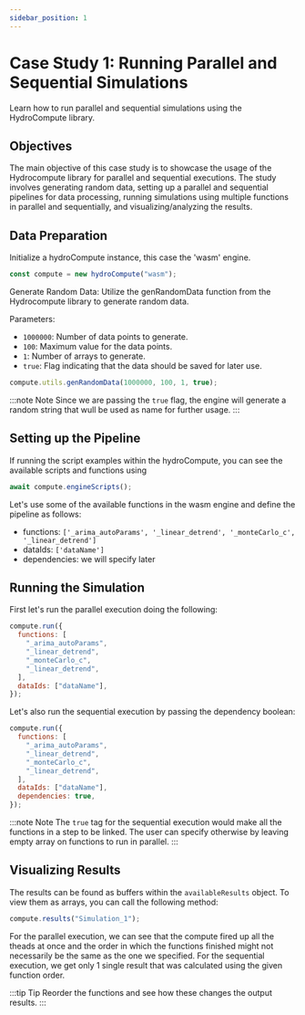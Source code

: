 ```yaml
---
sidebar_position: 1
---
```


# Case Study 1: Running Parallel and Sequential Simulations

Learn how to run parallel and sequential simulations using the HydroCompute library.

## Objectives

The main objective of this case study is to showcase the usage of the Hydrocompute library for parallel and sequential executions. The study involves generating random data, setting up a parallel and sequential pipelines for data processing, running simulations using multiple functions in parallel and sequentially, and visualizing/analyzing the results.

## Data Preparation

Initialize a hydroCompute instance, this case the 'wasm' engine.

```js
const compute = new hydroCompute("wasm");
```

Generate Random Data: Utilize the genRandomData function from the Hydrocompute library to generate random data.

Parameters:

- `1000000`: Number of data points to generate.
- `100`: Maximum value for the data points.
- `1`: Number of arrays to generate.
- `true`: Flag indicating that the data should be saved for later use.

```js
compute.utils.genRandomData(1000000, 100, 1, true);
```

:::note Note
Since we are passing the `true` flag, the engine will generate a random string that wull be used as name for further usage.
:::

## Setting up the Pipeline

If running the script examples within the hydroCompute, you can see the available scripts and functions using

```js
await compute.engineScripts();
```

Let's use some of the available functions in the wasm engine and define the pipeline as follows:

- functions: `['_arima_autoParams', '_linear_detrend', '_monteCarlo_c', '_linear_detrend']`
- dataIds: `['dataName']`
- dependencies: we will specify later

## Running the Simulation

First let's run the parallel execution doing the following:

```js
compute.run({
  functions: [
    "_arima_autoParams",
    "_linear_detrend",
    "_monteCarlo_c",
    "_linear_detrend",
  ],
  dataIds: ["dataName"],
});
```

Let's also run the sequential execution by passing the dependency boolean:

```js
compute.run({
  functions: [
    "_arima_autoParams",
    "_linear_detrend",
    "_monteCarlo_c",
    "_linear_detrend",
  ],
  dataIds: ["dataName"],
  dependencies: true,
});
```

:::note Note
The `true` tag for the sequential execution would make all the functions in a step to be linked. The user can specify otherwise by leaving empty array on functions to run in parallel.
:::

## Visualizing Results

The results can be found as buffers within the `availableResults` object. To view them as arrays, you can call the following method:

```js
compute.results("Simulation_1");
```

For the parallel execution, we can see that the compute fired up all the theads at once and the order in which the functions finished might not necessarily be the same as the one we specified. For the sequential execution, we get only 1 single result that was calculated using the given function order.

:::tip Tip
Reorder the functions and see how these changes the output results.
:::
